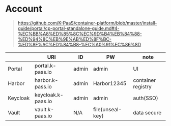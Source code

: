 # Account

> https://github.com/K-PaaS/container-platform/blob/master/install-guide/portal/cp-portal-standalone-guide.md#4-%EC%BB%A8%ED%85%8C%EC%9D%B4%EB%84%88-%ED%94%8C%EB%9E%AB%ED%8F%BC-%ED%8F%AC%ED%84%B8-%EC%A0%91%EC%86%8D

|          | URI                | ID    | PW               | note               |
|----------|--------------------|-------|------------------|--------------------|
| Portal   | portal.k-pass.io   | admin | admin            | UI                 |
| Harbor   | harbor.k-pass.io   | admin | Harbor12345      | container registry |
| Keycloak | keycloak.k-paas.io | admin | admin            | auth(SSO)          |
| Vault    | vault.k-paas.io    | N/A   | file(unseal-key) | data secure        |

